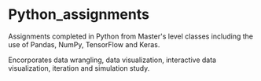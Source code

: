 # Python_assignments
Assignments completed in Python from Master's level classes including the use of Pandas, NumPy, TensorFlow and Keras.

Encorporates data wrangling, data visualization, interactive data visualization, iteration and simulation study.
